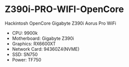# Z390i-PRO-WIFI-OpenCore
Hackintosh OpenCore Gigabyte Z390i Aorus Pro WiFi 

* CPU: 9900k
* Motherboard: Gigabyte Z390i
* Graphics: RX6600XT
* Network Card: 94360Z4(NVME)
* SSD: SN750
* Power: TF750

